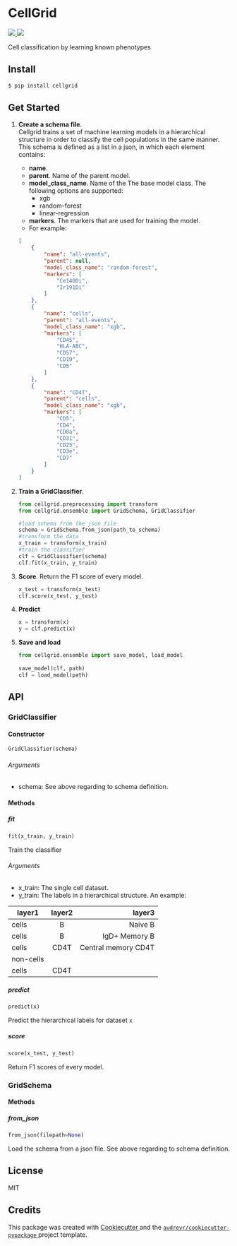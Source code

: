 # CellGrid

<a href="https://pypi.python.org/pypi/cellgrid">
<img src="https://img.shields.io/pypi/v/cellgrid.svg">
</a>
<a href="https://travis-ci.org/Brodinlab/cellgrid">
<img src="https://travis-ci.org/Brodinlab/cellgrid.svg?branch=master">
</a>

Cell classification by learning known phenotypes



## Install

```bash
$ pip install cellgrid
```


## Get Started
1. **Create a schema file**.   
Cellgrid trains a set of machine learning models in a hierarchical structure
in order to classify the cell populations in the same manner.
This schema is defined as a list in a json,
in which each element contains:
    * **name**.
    * **parent**. Name of the parent model.
    * **model_class_name**. Name of the The base model class. 
    The following options are supported:
        * xgb
        * random-forest
        * linear-regression
    * **markers**. The markers that are used for training the model.
    * For example:

    ```json
    [
        {
            "name": "all-events",
            "parent": null,
            "model_class_name": "random-forest",
            "markers": [
                "Ce140Di",
                "Ir191Di"
            ]
        },
        {
            "name": "cells",
            "parent": "all-events",
            "model_class_name": "xgb",
            "markers": [
                "CD45",
                "HLA-ABC",
                "CD57",
                "CD19",
                "CD5"
            ]
        },
        {
            "name": "CD4T",
            "parent": "cells",
            "model_class_name": "xgb",
            "markers": [
                "CD5",
                "CD4",
                "CD8a",
                "CD31",
                "CD25",
                "CD3e",
                "CD7"
            ]
        }
    ]
    ```
1. **Train a GridClassifier**.   
    ```python
    from cellgrid.preprocessing import transform
    from cellgrid.ensemble import GridSchema, GridClassifier    
    
    #load schema from the json file
    schema = GridSchema.from_json(path_to_schema)
    #transform the data
    x_train = transform(x_train)
    #train the classifier
    clf = GridClassifier(schema)
    clf.fit(x_train, y_train)
    ```
1. **Score**. Return the F1 score of every model.
   ```python
   x_test = transform(x_test)
   clf.score(x_test, y_test)
   ```   
1. **Predict**
   ```python
   x = transform(x)
   y = clf.predict(x)
   ```
1. **Save and load**
   ```python
   from cellgrid.ensemble import save_model, load_model
    
   save_model(clf, path)
   clf = load_model(path)
   ``` 

## API
### GridClassifier
#### Constructor
```python
GridClassifier(schema)
```
###### Arguments
* schema: See above regarding to schema definition.

#### Methods
##### fit
```python
fit(x_train, y_train)
```
Train the classifier

###### Arguments
* x_train: The single cell dataset. 
* y_train: The labels in a hierarchical structure.
An example:


| layer1    | layer2   | layer3  |
| --------- |:--------:| ------: |
| cells     | B       | Naive B             |
| cells     | B       | IgD+ Memory B       |
| cells     | CD4T    | Central memory CD4T |
| non-cells |         |                     |
| cells     | CD4T    |                     |

##### predict
```python
predict(x)
```
Predict the hierarchical labels for dataset ```x```

##### score
```python
score(x_test, y_test)
```
Return F1 scores of every model. 

### GridSchema
#### Methods
##### from_json
```python
from_json(filepath=None)
```
Load the schema from a json file.
See above regarding to schema definition.


## License
MIT

## Credits



This package was created with 
<a href="https://github.com/audreyr/cookiecutter">
 Cookiecutter
</a> 
and the
<a href="https://github.com/audreyr/cookiecutter-pypackage"> 
`audreyr/cookiecutter-pypackage`
</a>
 project template.
